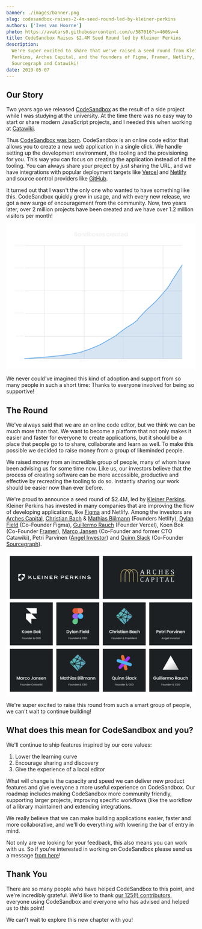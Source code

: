 ```yaml
---
banner: ./images/banner.png
slug: codesandbox-raises-2-4m-seed-round-led-by-kleiner-perkins
authors: ['Ives van Hoorne']
photo: https://avatars0.githubusercontent.com/u/587016?s=460&v=4
title: CodeSandbox Raises $2.4M Seed Round led by Kleiner Perkins
description:
  We're super excited to share that we've raised a seed round from Kleiner
  Perkins, Arches Capital, and the founders of Figma, Framer, Netlify, Vercel,
  Sourcegraph and Catawiki!
date: 2019-05-07
---
```


## Our Story

Two years ago we released [CodeSandbox](https://codesandbox.stream) as the result of
a side project while I was studying at the university. At the time there was no
easy way to start or share modern JavaScript projects, and I needed this when
working at [Catawiki](https://catawiki.com).

Thus [CodeSandbox was born](/post/codesandbox-an-online-react-editor).
CodeSandbox is an online code editor that allows you to create a new web
application in a single click. We handle setting up the development environment,
the tooling and the provisioning for you. This way you can focus on creating the
application instead of all the tooling. You can always share your project by
just sharing the URL, and we have integrations with popular deployment targets
like [Vercel](https://vercel.com) and [Netlify](https://netlify.com) and source
control providers like [GitHub](https://github.com).

It turned out that I wasn't the only one who wanted to have something like this.
CodeSandbox quickly grew in usage, and with every new release, we got a new
surge of encouragement from the community. Now, two years later, over 2 million
projects have been created and we have over 1.2 million visitors per month!

![Amount of sandboxes created in the past two years](./images/sandboxes-created.png)

We never could've imagined this kind of adoption and support from so many people
in such a short time: Thanks to everyone involved for being so supportive!

## The Round

We've always said that we are an online code editor, but we think we can be much
more than that. We want to become a platform that not only makes it easier and
faster for everyone to create applications, but it should be a place that people
go to to share, collaborate and learn as well. To make this possible we decided
to raise money from a group of likeminded people.

We raised money from an incredible group of people, many of whom have been
advising us for some time now. Like us, our investors believe that the process
of creating software can be more accessible, productive and effective by
recreating the tooling to do so. Instantly sharing our work should be easier now
than ever before.

We're proud to announce a seed round of \$2.4M, led by
[Kleiner Perkins](https://kleinerperkins.com). Kleiner Perkins has invested in
many companies that are improving the flow of developing applications, like
[Figma](https://figma.com) and Netlify. Among the investors are
[Arches Capital](https://arches.capital),
[Christian Bach](https://twitter.com/Chr_Bach) &
[Mathias Biilmann](https://twitter.com/biilmann) (Founders Netlify),
[Dylan Field](https://twitter.com/zoink) (Co-Founder Figma),
[Guillermo Rauch](https://twitter.com/rauchg) (Founder Vercel), Koen Bok
(Co-Founder [Framer](https://framer.com)),
[Marco Jansen](https://linkedin.com/in/marcojansen) (Co-Founder and former CTO
Catawiki), Petri Parvinen ([Angel Investor](http://arctum.fi)) and
[Quinn Slack](https://twitter.com/sqs) (Co-Founder
[Sourcegraph](https://sourcegraph.com)).

![Our seed investors](./images/seed-investors.png)

We're super excited to raise this round from such a smart group of people, we
can't wait to continue building!

## What does this mean for CodeSandbox and you?

We'll continue to ship features inspired by our core values:

1.  Lower the learning curve
2.  Encourage sharing and discovery
3.  Give the experience of a local editor

What will change is the capacity and speed we can deliver new product features
and give everyone a more useful experience on CodeSandbox. Our roadmap includes
making CodeSandbox more community friendly, supporting larger projects,
improving specific workflows (like the workflow of a library maintainer) and
extending integrations.

We really believe that we can make building applications easier, faster and more
collaborative, and we'll do everything with lowering the bar of entry in mind.

Not only are we looking for your feedback, this also means you can work with us.
So if you're interested in working on CodeSandbox please send us a message
[from here](https://codesandbox.stream/jobs)!

## Thank You

There are so many people who have helped CodeSandbox to this point, and we're
incredibly grateful. We'd like to thank
[our 125(!) contributors](https://github.com/codesandbox/codesandbox-client#contributors),
everyone using CodeSandbox and everyone who has advised and helped us to this
point!

We can't wait to explore this new chapter with you!
